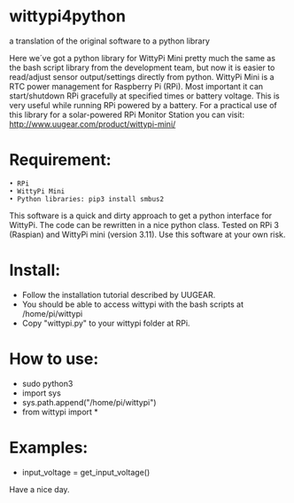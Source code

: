 # wittypi4python
a translation of the original software to a python library

Here we´ve got a python library for WittyPi Mini pretty much the same as the bash script library from the development team, but now it is easier to read/adjust sensor output/settings directly from python. 
WittyPi Mini is a RTC power management for Raspberry Pi (RPi). Most important it can start/shutdown RPi gracefully at specified times or battery voltage. 
This is very useful while running RPi powered by a battery. 
For a practical use of this library for a solar-powered RPi Monitor Station you can visit: 
http://www.uugear.com/product/wittypi-mini/

 # Requirement:
    • RPi
    • WittyPi Mini 
    • Python libraries: pip3 install smbus2

This software is a quick and dirty approach to get a python interface for WittyPi. The code can be rewritten in a nice python class. 
Tested on RPi 3 (Raspian) and WittyPi mini (version 3.11).
Use this software at your own risk. 


# Install:
- Follow the installation tutorial described by UUGEAR. 
- You should be able to access wittypi with the bash scripts at /home/pi/wittypi
- Copy  "wittypi.py" to your wittypi folder at RPi. 

# How to use:
- sudo python3 
- import sys
- sys.path.append("/home/pi/wittypi")
- from wittypi import *

# Examples:

- input_voltage = get_input_voltage()

Have a nice day. 

